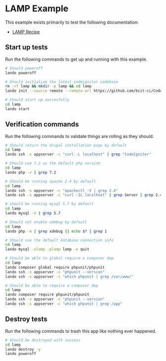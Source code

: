 LAMP Example
============

This example exists primarily to test the following documentation:

* [LAMP Recipe](https://docs.devwithlando.io/tutorials/lamp.html)

Start up tests
--------------

Run the following commands to get up and running with this example.

```bash
# Should poweroff
lando poweroff

# Should initialize the latest codeignitor codebase
rm -rf lamp && mkdir -p lamp && cd lamp
lando init --source remote --remote-url https://github.com/bcit-ci/CodeIgniter/archive/3.1.10.tar.gz --remote-options="--strip-components 1" --recipe lamp --webroot . --name lando-lamp

# Should start up succesfully
cd lamp
lando start
```

Verification commands
---------------------

Run the following commands to validate things are rolling as they should.

```bash
# Should return the drupal installation page by default
cd lamp
lando ssh -s appserver -c "curl -L localhost" | grep "CodeIgniter"

# Should use 7.2 as the default php version
cd lamp
lando php -v | grep 7.2

# Should be running apache 2.4 by default
cd lamp
lando ssh -s appserver -c "apachectl -V | grep 2.4"
lando ssh -s appserver -c "curl -IL localhost" | grep Server | grep 2.4

# Should be running mysql 5.7 by default
cd lamp
lando mysql -V | grep 5.7

# Should not enable xdebug by default
cd lamp
lando php -m | grep xdebug || echo $? | grep 1

# Should use the default database connection info
cd lamp
lando mysql -ulamp -plamp lamp -e quit

# Should be able to global require a composer dep
cd lamp
lando composer global require phpunit/phpunit
lando ssh -s appserver -c "phpunit --version"
lando ssh -s appserver -c "which phpunit | grep /var/www/"

# Should be able to require a composer dep
cd lamp
lando composer require phpunit/phpunit
lando ssh -s appserver -c "phpunit --version"
lando ssh -s appserver -c "which phpunit | grep /app"
```

Destroy tests
-------------

Run the following commands to trash this app like nothing ever happened.

```bash
# Should be destroyed with success
cd lamp
lando destroy -y
lando poweroff
```
